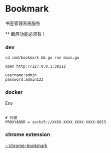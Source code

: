 # Bookmark

书签管理系统服务

** 截屏功能必须有！

### dev

```shell
cd cmd/bookmark && go run main.go

open http://127.0.0.1:38112

username:admin
password:admin123

```

### docker

Env

```shell

# 代理
PROXYADDR = socks5://XXXX.XXXX.XXXX.XXXX:8023

```

### chrome extension

[✅chrome-bookmark](https://github.com/cute-angelia/chrome-bookmark)
